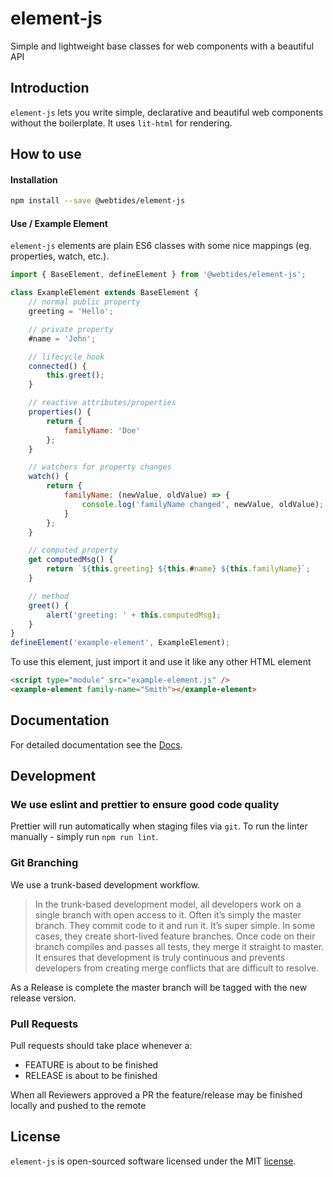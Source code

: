 # element-js

Simple and lightweight base classes for web components with a beautiful API

## Introduction

`element-js` lets you write simple, declarative and beautiful web components without the boilerplate. It uses `lit-html` for rendering.

## How to use

#### Installation

```sh
npm install --save @webtides/element-js
```

#### Use / Example Element

`element-js` elements are plain ES6 classes with some nice mappings (eg. properties, watch, etc.).

```javascript
import { BaseElement, defineElement } from '@webtides/element-js';

class ExampleElement extends BaseElement {
    // normal public property
    greeting = 'Hello';

    // private property
    #name = 'John';

    // lifecycle hook
    connected() {
        this.greet();
    }

    // reactive attributes/properties
    properties() {
        return {
            familyName: 'Doe'
        };
    }

    // watchers for property changes
    watch() {
        return {
            familyName: (newValue, oldValue) => {
                console.log('familyName changed', newValue, oldValue);
            }
        };
    }

    // computed property
    get computedMsg() {
        return `${this.greeting} ${this.#name} ${this.familyName}`;
    }

    // method
    greet() {
        alert('greeting: ' + this.computedMsg);
    }
}
defineElement('example-element', ExampleElement);
```

To use this element, just import it and use it like any other HTML element

```html
<script type="module" src="example-element.js" />
<example-element family-name="Smith"></example-element>
```

## Documentation

For detailed documentation see the [Docs](docs/README.md).

## Development

### We use eslint and prettier to ensure good code quality

Prettier will run automatically when staging files via `git`.
To run the linter manually - simply run `npm run lint`.

### Git Branching

We use a trunk-based development workflow.

> In the trunk-based development model, all developers work on a single branch with open access to it. Often it’s simply the master branch. They commit code to it and run it. It’s super simple.
> In some cases, they create short-lived feature branches. Once code on their branch compiles and passes all tests, they merge it straight to master. It ensures that development is truly continuous and prevents developers from creating merge conflicts that are difficult to resolve.

As a Release is complete the master branch will be tagged with the new release version.

### Pull Requests 

Pull requests should take place whenever a: 

- FEATURE is about to be finished
- RELEASE is about to be finished   

When all Reviewers approved a PR the feature/release may be finished locally and pushed to the remote

## License

`element-js` is open-sourced software licensed under the MIT [license](LICENSE).
